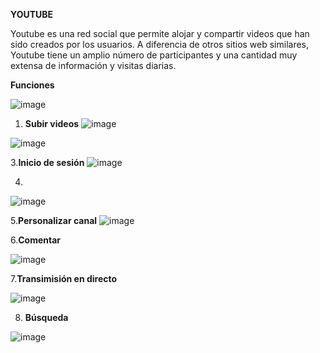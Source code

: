 **YOUTUBE**

Youtube es una red social que permite alojar y compartir videos que han sido creados por los usuarios. A diferencia de otros sitios web similares, Youtube tiene un amplio número de participantes y una cantidad muy extensa de información y visitas diarias.

**Funciones**

![image](https://user-images.githubusercontent.com/82129353/137569198-7c39a19a-5dc6-4813-a0d4-da35861584bb.png)





1. **Subir videos**
![image](https://user-images.githubusercontent.com/87036389/137568884-55cdf02f-70ee-4cd6-86f2-8b0233d2dfcb.png)

![image](https://user-images.githubusercontent.com/87036389/137563503-73c3200f-91ce-4d0b-86c2-45ef6c055597.png)

3.**Inicio de sesión**
![image](https://user-images.githubusercontent.com/87036389/137568951-bab73b64-a36f-4fc5-b6d7-ec3b647498a2.png)

4.
![image](https://user-images.githubusercontent.com/87036389/137563523-5f070504-6990-4b66-ab68-0e3dbf158be3.png)

5.**Personalizar canal**
![image](https://user-images.githubusercontent.com/51030241/137569485-3d42b2ca-a8a1-4c08-867c-41ddc5f88405.png)

6.**Comentar**

![image](https://user-images.githubusercontent.com/51030241/137569457-5b98d1c5-ee25-482e-8bbe-feb67d26c15a.png)

7.**Transimisión en directo**

![image](https://user-images.githubusercontent.com/82129353/137569385-4be77411-229e-4753-97da-9fa6b7cc517a.png)



8. **Búsqueda**

![image](https://user-images.githubusercontent.com/82129353/137569400-86049b05-d9b1-4433-a791-ab8c03848f6d.png)




